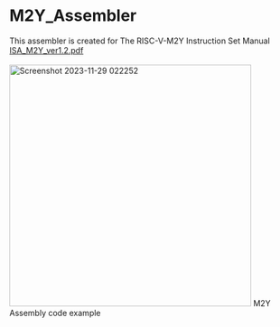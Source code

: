 # M2Y_Assembler
This assembler is created for The RISC-V-M2Y Instruction Set Manual
[ISA_M2Y_ver1.2.pdf](https://github.com/memreduman/Computer-Architecture/files/13467790/ISA_M2Y_ver1.2.pdf)
<br/><br/>
<img width="428" alt="Screenshot 2023-11-29 022252" src="https://github.com/memreduman/Computer-Architecture/assets/60675917/385918bd-c03e-4bfc-84af-ef0d67348da5">
M2Y Assembly code example
